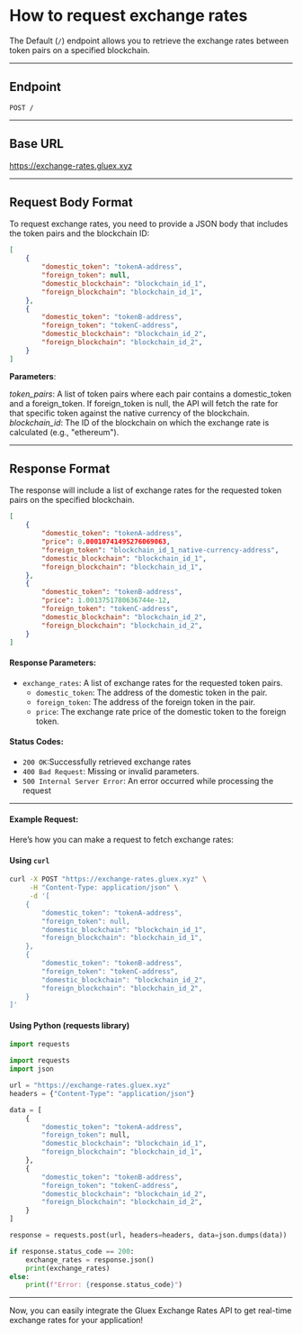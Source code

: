 # How to request exchange rates


The Default (`/`) endpoint allows you to retrieve the exchange rates between token pairs on a specified blockchain.

---

## **Endpoint**

`POST /`

---

## **Base URL**

https://exchange-rates.gluex.xyz

---

## **Request Body Format**

To request exchange rates, you need to provide a JSON body that includes the token pairs and the blockchain ID:

```json
[
    {
        "domestic_token": "tokenA-address",
        "foreign_token": null,
        "domestic_blockchain": "blockchain_id_1",
        "foreign_blockchain": "blockchain_id_1",
    },
    {
        "domestic_token": "tokenB-address",
        "foreign_token": "tokenC-address",
        "domestic_blockchain": "blockchain_id_2",
        "foreign_blockchain": "blockchain_id_2",
    }
]

```
&#x20;
**Parameters**:

*token_pairs*: A list of token pairs where each pair contains a domestic_token and a foreign_token. If foreign_token is null, the API will fetch the rate for that specific token against the native currency of the blockchain.
*blockchain_id*: The ID of the blockchain on which the exchange rate is calculated (e.g., "ethereum").

---

## **Response Format**
The response will include a list of exchange rates for the requested token pairs on the specified blockchain.

```json
[
    {
        "domestic_token": "tokenA-address",
        "price": 0.00010741495276069063,
        "foreign_token": "blockchain_id_1_native-currency-address",
        "domestic_blockchain": "blockchain_id_1",
        "foreign_blockchain": "blockchain_id_1",
    },
    {
        "domestic_token": "tokenB-address",
        "price": 1.0013751780636744e-12,
        "foreign_token": "tokenC-address",
        "domestic_blockchain": "blockchain_id_2",
        "foreign_blockchain": "blockchain_id_2",
    }
]

```

#### Response Parameters:

- `exchange_rates`: A list of exchange rates for the requested token pairs.
  - `domestic_token`: The address of the domestic token in the pair.
  - `foreign_token`: The address of the foreign token in the pair.
  - `price`: The exchange rate price of the domestic token to the foreign token.


#### Status Codes:

- `200 OK`:Successfully retrieved exchange rates
- `400 Bad Request`: Missing or invalid parameters.
- `500 Internal Server Error`: An error occurred while processing the request

---

#### Example Request:

Here’s how you can make a request to fetch exchange rates:

#### **Using `curl`**  
```bash
curl -X POST "https://exchange-rates.gluex.xyz" \
     -H "Content-Type: application/json" \
     -d '[
    {
        "domestic_token": "tokenA-address",
        "foreign_token": null,
        "domestic_blockchain": "blockchain_id_1",
        "foreign_blockchain": "blockchain_id_1",
    },
    {
        "domestic_token": "tokenB-address",
        "foreign_token": "tokenC-address",
        "domestic_blockchain": "blockchain_id_2",
        "foreign_blockchain": "blockchain_id_2",
    }
]'

```

#### **Using Python (requests library)**  
``` python
import requests

import requests
import json

url = "https://exchange-rates.gluex.xyz"
headers = {"Content-Type": "application/json"}

data = [
    {
        "domestic_token": "tokenA-address",
        "foreign_token": null,
        "domestic_blockchain": "blockchain_id_1",
        "foreign_blockchain": "blockchain_id_1",
    },
    {
        "domestic_token": "tokenB-address",
        "foreign_token": "tokenC-address",
        "domestic_blockchain": "blockchain_id_2",
        "foreign_blockchain": "blockchain_id_2",
    }
]

response = requests.post(url, headers=headers, data=json.dumps(data))

if response.status_code == 200:
    exchange_rates = response.json()
    print(exchange_rates)
else:
    print(f"Error: {response.status_code}")

```

---

Now, you can easily integrate the Gluex Exchange Rates API to get real-time exchange rates for your application!